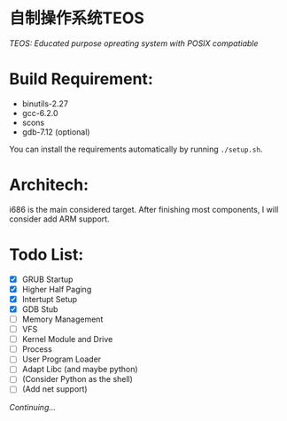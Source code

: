 # 自制操作系统TEOS
*TEOS: Educated purpose opreating system with POSIX compatiable*

Build Requirement:
============
* binutils-2.27
* gcc-6.2.0
* scons
* gdb-7.12 (optional)

You can install the requirements automatically by running `./setup.sh`.

Architech:
===========
i686 is the main considered target. 
After finishing most components, I will consider add ARM support.

Todo List:
==========
- [x] GRUB Startup
- [x] Higher Half Paging
- [x] Intertupt Setup
- [x] GDB Stub
- [ ] Memory Management
- [ ] VFS
- [ ] Kernel Module and Drive
- [ ] Process
- [ ] User Program Loader
- [ ] Adapt Libc (and maybe python)
- [ ] \(Consider Python as the shell\)
- [ ] \(Add net support\)

*Continuing...*

